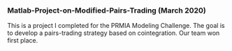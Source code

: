 ### Matlab-Project-on-Modified-Pairs-Trading (March 2020)
This is a project I completed for the PRMIA Modeling Challenge. The goal is to develop a pairs-trading strategy based on cointegration. Our team won first place.
